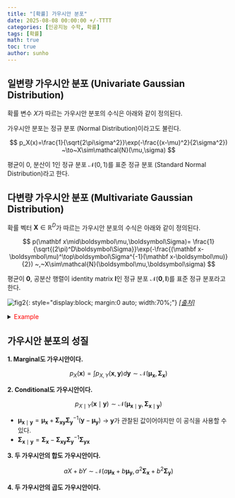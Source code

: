 ```yaml
---
title: "[확률] 가우시안 분포"
date: 2025-08-08 00:00:00 +/-TTTT
categories: [인공지능 수학, 확률]
tags: [확률]
math: true
toc: true
author: sunho
---
```


## 일변량 가우시안 분포 (Univariate Gaussian Distribution)

확률 변수 $X$가 따르는 가우시안 분포의 수식은 아래와 같이 정의된다.

가우시안 분포는 정규 분포 (Normal Distribution)이라고도 불린다.

$$
p_X(x)=\frac{1}{\sqrt{2\pi\sigma^2}}\exp(-\frac{(x-\mu)^2}{2\sigma^2})
~\to~X\sim\mathcal{N}(\mu,\sigma)
$$

평균이 0, 분산이 1인 정규 분포 $\mathcal{N}(0,1)$를 표준 정규 분포 (Standard Normal Distribution)라고 한다.

## 다변량 가우시안 분포 (Multivariate Gaussian Distribution)

확률 벡터 $\mathbf{X}\in\mathbb{R}^D$가 따르는 가우시안 분포의 수식은 아래와 같이 정의된다.

$$
p(\mathbf x\mid\boldsymbol\mu,\boldsymbol\Sigma)=
\frac{1}{\sqrt{(2\pi)^D\boldsymbol\Sigma}}\exp(-\frac{(\mathbf x-\boldsymbol\mu)^\top\boldsymbol\Sigma^{-1}(\mathbf x-\boldsymbol\mu)}{2})
~,~X\sim\mathcal{N}(\boldsymbol\mu,\boldsymbol\sigma)
$$

평균이 $\mathbf0$, 공분산 행렬이 identity matrix $\mathbf{I}$인 정규 분포 $\mathcal{N}(\mathbf0,\mathbf{I})$를 표준 정규 분포라고 한다.

![fig2](mlm/p8-1.png){: style="display:block; margin:0 auto; width:70%;"}
_[[출처]](https://my-mindpalace.tistory.com/10)_

<details>
<summary><font color='red'>Example</font></summary>
<div markdown="1">

2개의 Random vector $\mathbf{x}\in\mathbb{R}^{D}$ , $\mathbf{y}\in\mathbb{R}^{E}$에 대한 Gaussian

$$
p(\mathbf x,\mathbf y)=\mathcal{N}\bigg(
\begin{bmatrix}
\boldsymbol\mu_\mathbf x\\ \boldsymbol\mu_\mathbf y
\end{bmatrix} ,
\begin{bmatrix}
\boldsymbol\Sigma_{\mathbf x\mathbf x}&\boldsymbol\Sigma_{\mathbf x\mathbf y}\\
\boldsymbol\Sigma_{\mathbf y\mathbf x}&\boldsymbol\Sigma_{\mathbf y\mathbf y}
\end{bmatrix}
\bigg)
$$

---

- $\boldsymbol\Sigma_{\mathbf x\mathbf x}\in\mathbb{R}^{D\times D}$
- $\boldsymbol\Sigma_{\mathbf x\mathbf y}\in\mathbb{R}^{D\times E}$
- $\boldsymbol\Sigma_{\mathbf y\mathbf x}\in\mathbb{R}^{E\times D}$
- $\boldsymbol\Sigma_{\mathbf y\mathbf y}\in\mathbb{R}^{E\times E}$

</div>
</details>

## 가우시안 분포의 성질

**1. Marginal도 가우시안이다.**
    
$$
p_X(\mathbf x)=\int p_{X,Y}(\mathbf x,\mathbf y)d\mathbf y
\sim\mathcal{N}(\boldsymbol\mu_\mathbf x,\boldsymbol\Sigma_\mathbf x)
$$  

**2. Conditional도 가우시안이다.**
    
$$
p_{X\mid Y}(\mathbf x\mid\mathbf y)\sim\mathcal{N}(\boldsymbol\mu_{\mathbf x\mid\mathbf y},\boldsymbol\Sigma_{\mathbf x\mid\mathbf y})
$$
    
- $\boldsymbol\mu_{\mathbf x\mid\mathbf y}=\boldsymbol\mu_{\mathbf x}
+\boldsymbol\Sigma_{\mathbf x\mathbf y}
\boldsymbol\Sigma_{\mathbf y}^{-1}
(\mathbf y-\boldsymbol\mu_{\mathbf y})$  →  $\mathbf y$가 관찰된 값이어야지만 이 공식을 사용할 수 있다.
- $\boldsymbol\Sigma_{\mathbf x\mid\mathbf y}=
\boldsymbol\Sigma_{\mathbf x}
-\boldsymbol\Sigma_{\mathbf x\mathbf y}
\boldsymbol\Sigma_{\mathbf y}^{-1}
\boldsymbol\Sigma_{\mathbf y\mathbf x}$

**3. 두 가우시안의 합도 가우시안이다.**
    
$$
aX+bY\sim
\mathcal{N}(a\boldsymbol\mu_\mathbf x+b\boldsymbol\mu_\mathbf y,a^2\boldsymbol\Sigma_\mathbf x+b^2\boldsymbol\Sigma_\mathbf y)
$$
    
**4. 두 가우시안의 곱도 가우시안이다.**
